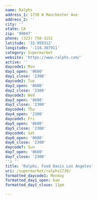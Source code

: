 ```yaml
---
name: Ralphs
address_1: 1730 W Manchester Ave
address_2: ''
city: ''
state: CA
zip: '90047'
phone: (323) 750-3151
latitude: '33.959312'
longitude: '-118.307911'
category: Supermarket
website: 'https://www.ralphs.com/'
active: ''
daycode1: Mon
day1_open: '0600'
day1_close: '2300'
daycode2: Tue
day2_open: '0600'
day2_close: '2300'
daycode3: Wed
day3_open: '0600'
day3_close: '2300'
daycode4: Thu
day4_open: '2300'
daycode5: Fri
day5_open: '0600'
day5_close: '2300'
daycode6: Sat
day6_open: '0600'
day6_close: '2300'
daycode7: Sun
day7_open: '0600'
day7_close: '2300'
'': ''
title: 'Ralphs, Food Oasis Los Angeles'
uri: /supermarket/ralphs1730/
formatted_daycode1: Monday
formatted_day1_open: 6am
formatted_day1_close: 11pm

---
```

